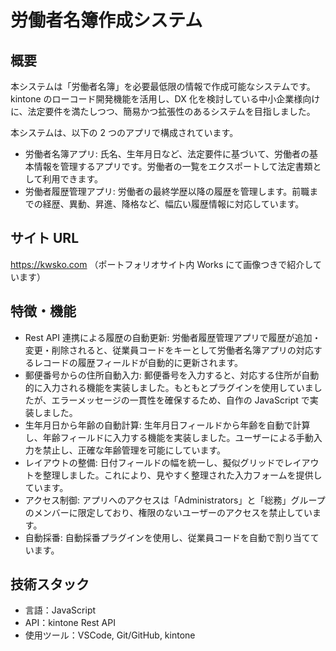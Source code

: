 # 労働者名簿作成システム

## 概要

本システムは「労働者名簿」を必要最低限の情報で作成可能なシステムです。kintone のローコード開発機能を活用し、DX 化を検討している中小企業様向けに、法定要件を満たしつつ、簡易かつ拡張性のあるシステムを目指しました。

本システムは、以下の 2 つのアプリで構成されています。

- 労働者名簿アプリ: 氏名、生年月日など、法定要件に基づいて、労働者の基本情報を管理するアプリです。労働者の一覧をエクスポートして法定書類として利用できます。
- 労働者履歴管理アプリ: 労働者の最終学歴以降の履歴を管理します。前職までの経歴、異動、昇進、降格など、幅広い履歴情報に対応しています。

## サイト URL

https://kwsko.com
（ポートフォリオサイト内 Works にて画像つきで紹介しています）

## 特徴・機能

- Rest API 連携による履歴の自動更新: 労働者履歴管理アプリで履歴が追加・変更・削除されると、従業員コードをキーとして労働者名簿アプリの対応するレコードの履歴フィールドが自動的に更新されます。
- 郵便番号からの住所自動入力: 郵便番号を入力すると、対応する住所が自動的に入力される機能を実装しました。もともとプラグインを使用していましたが、エラーメッセージの一貫性を確保するため、自作の JavaScript で実装しました。
- 生年月日から年齢の自動計算: 生年月日フィールドから年齢を自動で計算し、年齢フィールドに入力する機能を実装しました。ユーザーによる手動入力を禁止し、正確な年齢管理を可能にしています。
- レイアウトの整備: 日付フィールドの幅を統一し、擬似グリッドでレイアウトを整理しました。これにより、見やすく整理された入力フォームを提供しています。
- アクセス制御: アプリへのアクセスは「Administrators」と「総務」グループのメンバーに限定しており、権限のないユーザーのアクセスを禁止しています。
- 自動採番: 自動採番プラグインを使用し、従業員コードを自動で割り当てています。

## 技術スタック

- 言語：JavaScript
- API：kintone Rest API
- 使用ツール：VSCode, Git/GitHub, kintone

